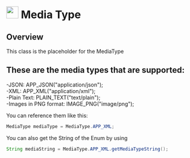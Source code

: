 # <img src="resources/MAQS.jpg" height="32" width="32"> Media Type

## Overview
This class is the placeholder for the MediaType 

## These are the media types that are supported:
-JSON: APP_JSON("application/json");  
-XML: APP_XML("application/xml");  
-Plain Text: PLAIN_TEXT("text/plain");  
-Images in PNG format: IMAGE_PNG("image/png");

You can reference them like this:
```java
MediaType mediaType = MediaType.APP_XML;
```

You can also get the String of the Enum by using
```java
String mediaString = MediaType.APP_XML.getMediaTypeString();
```
